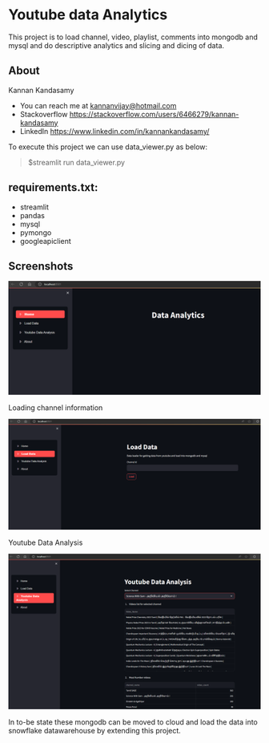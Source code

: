# Youtube data Analytics

This project is to load channel, video, playlist, comments into mongodb and mysql and do descriptive analytics and slicing and dicing of data.

## About

Kannan Kandasamy

 - You can reach me at  kannanvijay@hotmail.com
 - Stackoverflow        https://stackoverflow.com/users/6466279/kannan-kandasamy
 - LinkedIn             https://www.linkedin.com/in/kannankandasamy/

To execute this project we can use data_viewer.py as below:

>$streamlit run data_viewer.py

## requirements.txt:

 - streamlit
 - pandas
 - mysql
 - pymongo
 - googleapiclient

## Screenshots

<p align="center">
  <img src="images/01_home.png" width="1000" title="Home page">
</p>

Loading channel information

<p align="center">
  <img src="images/02_load_data.png" width="1000" title="Loading channel">
</p>

Youtube Data Analysis

<p align="center">
  <img src="images/03_youtube_data.png" width="1000" title="Descriptive analysis">
</p>

In to-be state these mongodb can be moved to cloud and load the data into snowflake datawarehouse by extending this project.